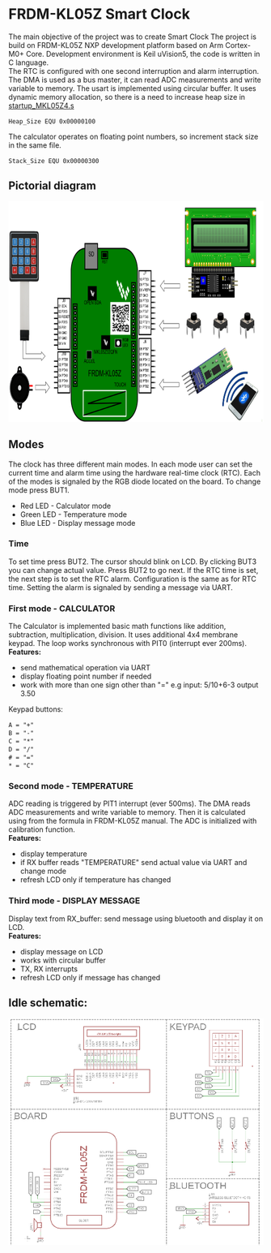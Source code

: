 # FRDM-KL05Z Smart Clock

The main objective of the project was to create Smart Clock The project is build on FRDM-KL05Z NXP development platform based on Arm Cortex-M0+ Core. Development environment is Keil uVision5, the code is written in C language.</br>
The RTC is configured with one second interruption and alarm interruption. The DMA is used as a bus master, it can read ADC measurements and write variable to memory. The usart is implemented using circular buffer. It uses dynamic memory allocation, so there is a need to increase heap size in [startup_MKL05Z4.s](RTE/Device/MKL05Z32xxx4/startup_MKL05Z4.s)
```
Heap_Size EQU 0x00000100
```
The calculator operates on floating point numbers, so increment stack size in the same file.
```
Stack_Size EQU 0x00000300
```
## Pictorial diagram
<img src="photos/scheme_block.png" width="800" height="435">

## Modes
The clock has three different main modes. In each mode user can set the current time and alarm time using the hardware real-time clock (RTC). Each of the modes is signaled by the RGB diode located on the board. To change mode press BUT1.
- Red LED - Calculator mode
- Green LED - Temperature mode
- Blue LED - Display message mode
### Time
To set time press BUT2. The cursor should blink on LCD. By clicking BUT3 you can change actual value. Press BUT2 to go next. If the RTC time is set, the next step is to set the  RTC alarm. Configuration is the same as for RTC time. Setting the alarm is signaled by sending a message via UART.
### First mode - CALCULATOR
The Calculator is implemented basic math functions like addition, subtraction, multiplication, division. It uses additional 4x4 membrane keypad. The loop works synchronous with PIT0 (interrupt ever 200ms).
</br>**Features:**
- send mathematical operation via UART
- display floating point number if needed
- work with more than one sign other than "=" e.g input: 5/10+6-3 output 3.50

Keypad buttons: </br>
```
A = "+"
B = "-"
C = "*"
D = "/"
# = "="
* = "C"
```

### Second mode - TEMPERATURE 
ADC reading is triggered by PIT1 interrupt (ever 500ms). The DMA reads ADC measurements and write variable to memory. Then it is calculated using from the formula in FRDM-KL05Z manual. The ADC is initialized with calibration function.
</br>**Features:**
- display temperature
- if RX buffer reads "TEMPERATURE" send actual value via UART and change mode
- refresh LCD only if temperature has changed

### Third mode - DISPLAY MESSAGE
Display text from RX_buffer: send message using bluetooth and display it on LCD. 
</br>**Features:**
- display message on LCD
- works with circular buffer
- TX, RX interrupts
- refresh LCD only if message has changed

## Idle schematic:
<img src="photos/schematic.png" />
